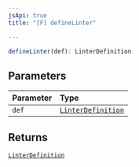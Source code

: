 ```yaml
---
jsApi: true
title: "[F] defineLinter"

---
```

```ts
defineLinter(def): LinterDefinition
```

## Parameters

| Parameter | Type |
| :------ | :------ |
| `def` | [`LinterDefinition`](../interfaces/LinterDefinition.md) |

## Returns

[`LinterDefinition`](../interfaces/LinterDefinition.md)
